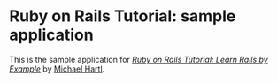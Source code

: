 # Ruby on Rails Tutorial: sample application

This is the sample application for
[*Ruby on Rails Tutorial: Learn Rails by Example*](http://railstutorial.org/) 
by [Michael Hartl](http://michaelhartl.com/).
